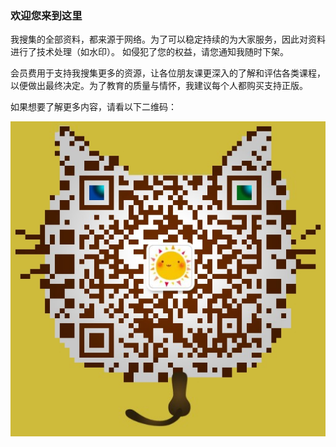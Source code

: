 ### 欢迎您来到这里

我搜集的全部资料，都来源于网络。为了可以稳定持续的为大家服务，因此对资料进行了技术处理（如水印）。 如侵犯了您的权益，请您通知我随时下架。

会员费用于支持我搜集更多的资源，让各位朋友课更深入的了解和评估各类课程，以便做出最终决定。为了教育的质量与情怀，我建议每个人都购买支持正版。

如果想要了解更多内容，请看以下二维码：

![QR](https://github.com/zhishi996/zhishi996.github.io/blob/master/wx.jpg)
